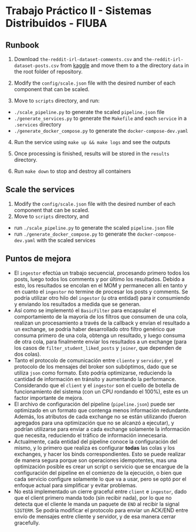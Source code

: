 # Trabajo Práctico II - Sistemas Distribuidos - FIUBA

## Runbook

1) Download `the-reddit-irl-dataset-comments.csv` and `the-reddit-irl-dataset-posts.csv` from [kaggle](https://www.kaggle.com/datasets/pavellexyr/the-reddit-irl-data) and move them to a the directory `data` in the root folder of repository.

2) Modify the `config/scale.json` file with the desired number of each component that can be scaled.

3) Move to `scripts` directory, and run:

- `./scale_pipeline.py` to generate the scaled `pipeline.json` file
- `./generate_services.py` to generate the `Makefile` and each `service` in a `.services` directory
- `./generate_docker_compose.py` to generate the `docker-compose-dev.yaml`

4) Run the service using `make up && make logs` and see the outputs

5) Once processing is finished, results will be stored in the `results` directory.

6) Run `make down` to stop and destroy all containers

## Scale the services

1) Modify the `config/scale.json` file with the desired number of each component that can be scaled.
2) Move to `scripts` directory, and 
- run `./scale_pipeline.py` to generate the scaled `pipeline.json` file
- run `./generate_docker_compose.py` to generate the `docker-compose-dev.yaml` with the scaled services

## Puntos de mejora

- El `ingestor` efectúa un trabajo secuencial, procesando primero todos los posts, luego todos los comments y por último los resultados. Debido a esto, los resultados se encolan en el MOM y permanecen allí en tanto y en cuanto el `ingestor` no termine de procesar los posts y comments. Se podría utilizar otro hilo del `ingestor` (u otra entidad) para ir consumiendo y enviando los resultados a medida que se generan.
- Así como se implementó el `BasicFilter` para encapsular el comportamiento de la mayoría de los filtros que consumen de una cola, realizan un procesamiento a través de la callback y envían el resultado a un exchange, se podría haber desarrollado otro filtro genérico que consuma primero de una cola, obtenga un resultado, y luego consuma de otra cola, para finalmente enviar los resultados a un exchange (para los casos de `filter_student_liked_posts` y `joiner`, que dependen de dos colas).
- Tanto el protocolo de comunicación entre `cliente` y `servidor`, y el protocolo de los mensajes del broker son subóptimos, dado que se utiliza `json` como formato. Esto podría optimizarse, reduciendo la cantidad de información en tránsito y aumentando la performance. Considerando que el `client` y el `ingestor` son el cuello de botella de funcionamiento del sistema (con un CPU rondando el 100%), este es un factor importante de mejora.
- El archivo de configuración del pipeline (`pipeline.json`) puede ser optimizado en un formato que contenga menos información redundante. Además, los atributos de cada exchange no se están utilizando (fueron agregados para una optimización que no se alcanzó a ejecutar), y podrían utilizarse para enviar a cada exchange solamente la información que necesita, reduciendo el tráfico de información innecesaria.
- Actualmente, cada entidad del pipeline conoce la configuración del mismo, y lo primero que realiza es configurar **todas** las colas y los exchanges, y hacer los binds correspondientes. Esto se puede realizar de manera segura porque son operaciones idempotentes, mas una optimización posible es crear un script o servicio que se encargue de la configuración del pipeline en el comienzo de la ejecución, o bien que cada servicio configure solamente lo que va a usar, pero se optó por el enfoque actual para simplificar y evitar problemas.
- No está implementado un cierre graceful entre `client` e `ingestor`, dado que el client primero manda todo (sin recibir nada), por lo que no detecta que el cliente le manda un paquete de `END` al recibir la signal `SIGTERM`. Se podría modificar el protocolo para enviar un ACK/END entre envío de mensajes entre cliente y servidor, y de esa manera cerrar gracefully.
